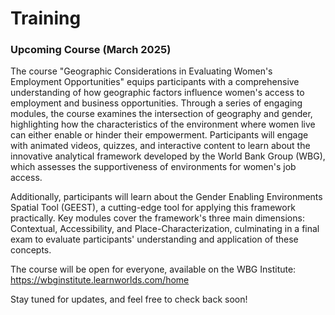 # Training

### Upcoming Course (March 2025)

The course "Geographic Considerations in Evaluating Women's Employment Opportunities" equips participants with a comprehensive understanding of how geographic factors influence women's access to employment and business opportunities. Through a series of engaging modules, the course examines the intersection of geography and gender, highlighting how the characteristics of the environment where women live can either enable or hinder their empowerment. Participants will engage with animated videos, quizzes, and interactive content to learn about the innovative analytical framework developed by the World Bank Group (WBG), which assesses the supportiveness of environments for women's job access. 

Additionally, participants will learn about the Gender Enabling Environments Spatial Tool (GEEST), a cutting-edge tool for applying this framework practically. Key modules cover the framework's three main dimensions: Contextual, Accessibility, and Place-Characterization, culminating in a final exam to evaluate participants' understanding and application of these concepts.

The course will be open for everyone, available on the WBG Institute: https://wbginstitute.learnworlds.com/home


Stay tuned for updates, and feel free to check back soon!
